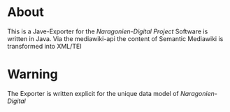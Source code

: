 # About
This is a Jave-Exporter for the *Naragonien-Digital Project* Software is written in Java. Via the mediawiki-api the content of Semantic Mediawiki is transformed into XML/TEI


# Warning
The Exporter is written explicit for the unique data model of *Naragonien-Digital* 
